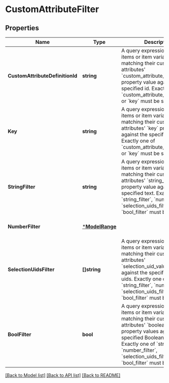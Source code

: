# CustomAttributeFilter

## Properties

 Name                            | Type                        | Description                                                                                                                                                                                                                                                                                                                               | Notes                        
---------------------------------|-----------------------------|-------------------------------------------------------------------------------------------------------------------------------------------------------------------------------------------------------------------------------------------------------------------------------------------------------------------------------------------|------------------------------
 **CustomAttributeDefinitionId** | **string**                  | A query expression to filter items or item variations by matching their custom attributes&#x27; &#x60;custom_attribute_definition_id&#x60; property value against the the specified id. Exactly one of &#x60;custom_attribute_definition_id&#x60; or &#x60;key&#x60; must be specified.                                                   | [optional] [default to null] 
 **Key**                         | **string**                  | A query expression to filter items or item variations by matching their custom attributes&#x27; &#x60;key&#x60; property value against the specified key. Exactly one of &#x60;custom_attribute_definition_id&#x60; or &#x60;key&#x60; must be specified.                                                                                 | [optional] [default to null] 
 **StringFilter**                | **string**                  | A query expression to filter items or item variations by matching their custom attributes&#x27; &#x60;string_value&#x60;  property value against the specified text. Exactly one of &#x60;string_filter&#x60;, &#x60;number_filter&#x60;, &#x60;selection_uids_filter&#x60;, or &#x60;bool_filter&#x60; must be specified.                | [optional] [default to null] 
 **NumberFilter**                | [***ModelRange**](Range.md) |                                                                                                                                                                                                                                                                                                                                           | [optional] [default to null] 
 **SelectionUidsFilter**         | **[]string**                | A query expression to filter items or item variations by matching  their custom attributes&#x27; &#x60;selection_uid_values&#x60; values against the specified selection uids. Exactly one of &#x60;string_filter&#x60;, &#x60;number_filter&#x60;, &#x60;selection_uids_filter&#x60;, or &#x60;bool_filter&#x60; must be specified.      | [optional] [default to null] 
 **BoolFilter**                  | **bool**                    | A query expression to filter items or item variations by matching their custom attributes&#x27; &#x60;boolean_value&#x60; property values against the specified Boolean expression. Exactly one of &#x60;string_filter&#x60;, &#x60;number_filter&#x60;, &#x60;selection_uids_filter&#x60;, or &#x60;bool_filter&#x60; must be specified. | [optional] [default to null] 

[[Back to Model list]](../README.md#documentation-for-models) [[Back to API list]](../README.md#documentation-for-api-endpoints) [[Back to README]](../README.md)


